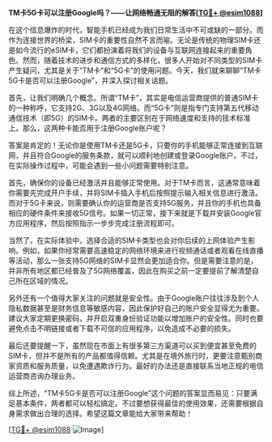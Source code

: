 **TM卡5G卡可以注册Google吗？——让网络畅通无阻的解答[[TG💪+ @esim1088](https://t.me/s/esim1088)]**

在这个信息爆炸的时代，智能手机已经成为我们日常生活中不可或缺的一部分。而作为连接世界的桥梁，SIM卡的重要性自然不言而喻。无论是传统的物理SIM卡还是如今流行的eSIM卡，它们都扮演着将我们的设备与互联网连接起来的重要角色。然而，随着技术的进步和通信方式的多样化，很多人开始对不同类型的SIM卡产生疑问，尤其是关于“TM卡”和“5G卡”的使用问题。今天，我们就来聊聊“TM卡5G卡是否可以注册Google”，并深入探讨相关话题。

首先，让我们明确几个概念。所谓“TM卡”，其实是电信运营商提供的普通SIM卡的一种称呼，它支持2G、3G以及4G网络。而“5G卡”则是指专门支持第五代移动通信技术（即5G）的SIM卡。两者的主要区别在于网络速度和支持的技术标准上。那么，这两种卡能否用于注册Google账户呢？

答案是肯定的！无论你是使用TM卡还是5G卡，只要你的手机能够正常连接到互联网，并且符合Google的服务条款，就可以顺利地创建或登录Google账户。不过，在实际操作过程中，可能会遇到一些小问题需要特别注意。

首先，确保你的设备已经激活并且能够正常使用。对于TM卡而言，这通常意味着你需要先完成开户手续，并将SIM卡插入手机后按照提示输入相关信息进行激活。而对于5G卡来说，则需要确认你的运营商是否支持5G服务，并且你的手机也具备相应的硬件条件来接收5G信号。如果一切正常，接下来就是下载并安装Google官方应用程序，然后按照指示一步步完成注册流程即可。

当然了，在实际体验中，选择合适的SIM卡类型也会对你后续的上网体验产生影响。例如，如果你经常需要高速稳定的网络环境来进行视频通话或者观看在线直播等活动，那么一张支持5G网络的SIM卡显然会更加适合你。但是需要注意的是，并非所有地区都已经普及了5G网络覆盖，因此在购买之前一定要提前了解清楚自己所在区域的情况。

另外还有一个值得大家关注的问题就是安全性。由于Google账户往往涉及到个人隐私数据甚至是财务信息等敏感内容，因此保护好自己的账户安全显得尤为重要。建议大家定期更换密码，并开启双重身份验证功能以增加账户的安全性。同时也要避免点击不明链接或者下载不可信的应用程序，以免造成不必要的损失。

最后还要提醒一下，虽然现在市面上有很多第三方渠道可以买到便宜甚至免费的SIM卡，但并不是所有的产品都值得信赖。尤其是在境外旅行时，更要注意甄别商家资质和服务质量，以免遭遇欺诈行为。最好的办法还是直接联系当地正规的电信运营商咨询办理业务。

综上所述，“TM卡5G卡是否可以注册Google”这个问题的答案显而易见：只要满足基本条件，两者都可以轻松搞定。不过要想获得最佳的使用效果，还需要根据自身需求做出合理的选择。希望这篇文章能给大家带来帮助！

[[TG💪+ @esim1088](https://t.me/s/esim1088) ![Image](https://i.postimg.cc/4NQfJmqS/Snipaste-2025-05-13-00-14-12.png)]